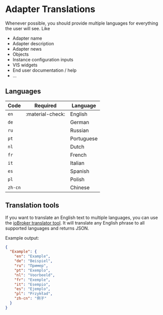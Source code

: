 # Adapter Translations

Whenever possible, you should provide multiple languages for everything the user will see. Like

- Adapter name
- Adapter description
- Adapter news
- Objects
- Instance configuration inputs
- VIS widgets
- End user documentation / help
- ...

## Languages

| Code      | Required         | Language   |
|-----------|------------------|------------|
| ``en``    | :material-check: | English    |
| ``de``    |                  | German     |
| ``ru``    |                  | Russian    |
| ``pt``    |                  | Portuguese |
| ``nl``    |                  | Dutch      |
| ``fr``    |                  | French     |
| ``it``    |                  | Italian    |
| ``es``    |                  | Spanish    |
| ``pl``    |                  | Polish     |
| ``zh-cn`` |                  | Chinese    |

## Translation tools

If you want to translate an English text to multiple languages, you can use the [ioBroker translator tool](https://translator.iobroker.in). It will translate any English phrase to all supported languages and returns JSON.

Example output:

``` json
{
  "Example": {
    "en": "Example",
    "de": "Beispiel",
    "ru": "Пример",
    "pt": "Exemplo",
    "nl": "Voorbeeld",
    "fr": "Exemple",
    "it": "Esempio",
    "es": "Ejemplo",
    "pl": "Przykład",
    "zh-cn": "例子"
  }
}
```